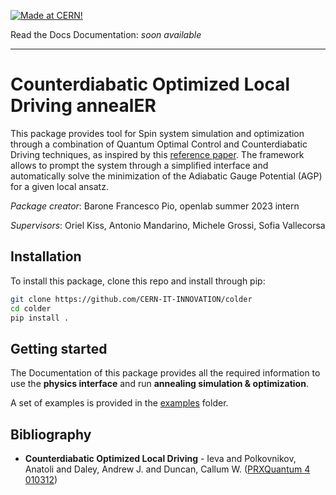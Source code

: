 [![Made at CERN!](https://img.shields.io/badge/CERN-CERN%20openlab-blue)](https://openlab.cern/) 

Read the Docs Documentation: *soon available*

---

# Counterdiabatic Optimized Local Driving annealER

This package provides tool for Spin system simulation and optimization through a combination of Quantum Optimal Control and Counterdiabatic Driving techniques, as inspired by this [reference paper](https://journals.aps.org/prxquantum/abstract/10.1103/PRXQuantum.4.010312).
The framework allows to prompt the system through a simplified interface and automatically solve the minimization of the Adiabatic Gauge Potential (AGP) for a given local ansatz.

*Package creator*: Barone Francesco Pio, openlab summer 2023 intern

*Supervisors*: Oriel Kiss, Antonio Mandarino, Michele Grossi, Sofia Vallecorsa


## Installation

To install this package, clone this repo and install through pip:
```bash
git clone https://github.com/CERN-IT-INNOVATION/colder
cd colder
pip install .
```

## Getting started

The Documentation of this package provides all the required information to use the **physics interface** and run **annealing simulation & optimization**.

A set of examples is provided in the [examples](examples) folder.


## Bibliography

- **Counterdiabatic Optimized Local Driving** - Ieva and Polkovnikov, Anatoli and Daley, Andrew J. and Duncan, Callum W. ([PRXQuantum 4 010312](https://doi.org/10.1103/PRXQuantum.4.010312))
